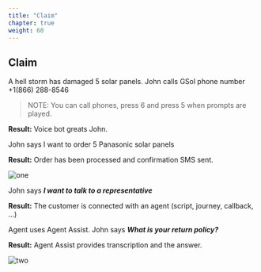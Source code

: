 ```yaml
---
title: "Claim"
chapter: true
weight: 60
---
```


## Claim

A hell storm has damaged 5 solar panels. John calls GSol phone number +1(866) 288-8546

> NOTE: You can call phones, press 6 and press 5 when prompts are played.

**Result:** Voice bot greats John.

John says I want to order 5 Panasonic solar panels

**Result:** Order has been processed and confirmation SMS sent. 


![one](/images/SMS.jpg)

John says ***I want to talk to a representative***

**Result:** The customer is  connected with an agent (script, journey, callback, …)

Agent uses Agent Assist.
John says ***What is your return policy?***

**Result:** Agent Assist provides transcription and the answer.

![two](/images/return.jpg)

